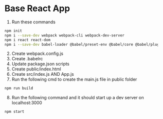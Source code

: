 # Base React App

1. Run these commands
```bash
npm init
npm i --save-dev webpack webpack-cli webpack-dev-server
npm i react react-dom
npm i --save-dev babel-loader @babel/preset-env @babel/core @babel/plugin-transform-runtime @babel/preset-react babel-eslint @babel/runtime
```

2. Create webpack.config.js
3. Create .babelrc
4. Update package.json scripts
5. Create public/index.html
6. Create src/index.js AND App.js
7. Run the following cmd to create the main.js file in public folder
```bash
npm run build
```
8. Run the following command and it should start up a dev server on localhost:3000
```
npm start
```
